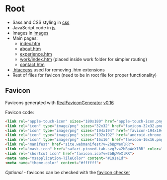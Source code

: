 # Root

- Sass and CSS styling in [css](css)
- JavaScript code in [js](js)
- Images in [images](images)
- Main pages:
    - [index.htm](index.htm)
    - [about.htm](about.htm)
    - [experience.htm](experience.htm)
    - [work/index.htm](work/index.htm) (placed inside work folder for simpler routing)
    - [contact.htm](contact.htm)
- [.htaccess](.htaccess) used for removing .htm extensions
- Rest of files for favicon (need to be in root file for proper functionality)


## Favicon

Favicons generated with [RealFaviconGenerator](https://realfavicongenerator.net/) [v0.16](https://realfavicongenerator.net/change_log#v0.16)

Favicon code:
```html
<link rel="apple-touch-icon" sizes="180x180" href="apple-touch-icon.png?v=2bBpWeXlRR">
<link rel="icon" type="image/png" sizes="32x32" href="favicon-32x32.png?v=2bBpWeXlRR">
<link rel="icon" type="image/png" sizes="194x194" href="favicon-194x194.png?v=2bBpWeXlRR">
<link rel="icon" type="image/png" sizes="192x192" href="android-chrome-192x192.png?v=2bBpWeXlRR">
<link rel="icon" type="image/png" sizes="16x16" href="favicon-16x16.png?v=2bBpWeXlRR">
<link rel="manifest" href="site.webmanifest?v=2bBpWeXlRR">
<link rel="mask-icon" href="safari-pinned-tab.svg?v=2bBpWeXlRR" color="#191a1d">
<link rel="shortcut icon" href="favicon.ico?v=2bBpWeXlRR">
<meta name="msapplication-TileColor" content="#191a1d">
<meta name="theme-color" content="#ffffff">
```

*Optional* - favicons can be checked with the [favicon checker](https://realfavicongenerator.net/favicon_checker)